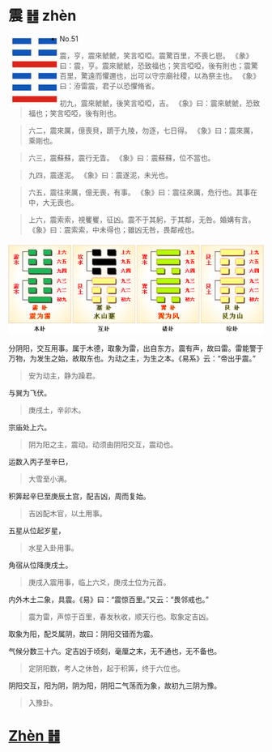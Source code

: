 # 震 ䷲ zhèn

<img src="shapes/51.10.png" width="101" alt="震" align="left"> 

- No.51

> 震，亨，震來虩虩，笑言啞啞。震驚百里，不喪匕鬯。
>《彖》曰：震，亨。震來虩虩，恐致福也；笑言啞啞，後有則也；震驚百里，驚遠而懼邇也，出可以守宗廟社稷，以為祭主也。
>《象》曰：洊雷震，君子以恐懼脩省。

> 初九，震來虩虩，後笑言啞啞，吉。
>《象》曰：震來虩虩，恐致福也；笑言啞啞，後有則也。

> 六二，震來厲，億喪貝，躋于九陵，勿逐，七日得。
>《象》曰：震來厲，乘剛也。

> 六三，震蘇蘇，震行无眚。
>《象》曰：震蘇蘇，位不當也。

> 九四，震遂泥。
>《象》曰：震遂泥，未光也。

> 六五，震往來厲，億无喪，有事。
>《象》曰：震往來厲，危行也。其事在中，大无喪也。

> 上六，震索索，視矍矍，征凶。震不于其躬，于其鄰，无咎。婚媾有言。
>《象》曰：震索索，中未得也；雖凶无咎，畏鄰戒也。

<img src="shapes/51.11.png">

分阴阳，交互用事。属于木德，取象为雷，出自东方。震有声，故曰雷。雷能警于万物，为发生之始，故取东也。为动之主，为生之本。《易系》云：“帝出乎震。”
> 安为动主，静为躁君。

与巽为飞伏。
> 庚戌土，辛卯木。

宗庙处上六。
> 阴为阳之主，震动。动须由阴阳交互，震动也。

运数入丙子至辛巳，
> 大雪至小满。

积筭起辛巳至庚辰土宫，配吉凶，周而复始。
> 吉凶配木官，以土用事。

五星从位起岁星，
> 水星入卦用事。

角宿从位降庚戌土。
> 庚戌入震用事，临上六爻，庚戌土位为元首。

内外木土二象，具震。《易》曰：“震惊百里。”又云：“畏邻戒也。”
> 震为雷，声惊于百里，春发秋收，顺天行也。取象定吉凶。

取象为阳，配爻属阴，故曰：阴阳交错而为震。

气候分数三十六。定吉凶于顷刻，毫厘之末，无不通也，无不备也。
> 定阴阳数，考人之休咎，起于积筭，终于六位也。

阴阳交互，阳为阴，阴为阳，阴阳二气荡而为象，故初九三阴为豫。
> 入豫卦。

# [Zhèn ䷲](e99c87zhen.md)
